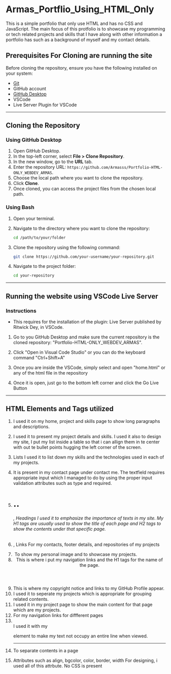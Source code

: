 # Armas_Portflio_Using_HTML_Only

This is a simple portfolio that only use HTML and has no CSS and JavaScript. The main focus of this protfolio is to showcase my programming or tech related projects and skills that I have along with other information a portfolio has such as a background of myself and my contact details.

## Prerequisites For Cloning are running the site

Before cloning the repository, ensure you have the following installed on your system:

- [Git](https://git-scm.com/downloads)
- GitHub account
- [GitHub Desktop](https://desktop.github.com/)
- VSCode
- Live Server Plugin for VSCode

---

## Cloning the Repository

### Using GitHub Desktop

1. Open GitHub Desktop.
2. In the top-left corner, select **File > Clone Repository**.
3. In the new window, go to the **URL** tab.
4. Enter the repository URL: `https://github.com/Armasss/Portfolio-HTML-ONLY_WEBDEV_ARMAS`.
5. Choose the local path where you want to clone the repository.
6. Click **Clone**.
7. Once cloned, you can access the project files from the chosen local path.


### Using Bash

1. Open your terminal.
2. Navigate to the directory where you want to clone the repository:

    ```bash
    cd /path/to/your/folder
    ```

3. Clone the repository using the following command:

    ```bash
    git clone https://github.com/your-username/your-repository.git
    ```

4. Navigate to the project folder:

    ```bash
    cd your-repository
    ```
---

## Running the website using VSCode Live Server

### Instructions

- This requires for the installation of the plugin: Live Server published by Ritwick Dey, in VSCode.

1. Go to you GitHub Desktop and make sure the current repository is the cloned repository: "Portfolio-HTML-ONLY_WEBDEV_ARMAS".

2. Click "Open in Visual Code Studio" or you can do the keyboard command "Ctrl+Shift+A"

3. Once you are inside the VSCode, simply select and open "home.html" or any of the html file in the repository

4. Once it is open, just go to the bottom left corner and click the Go Live Button

---

## HTML Elements and Tags utilized

1. <p>
    I used it on my home, project and skills page to show long paragraphs and descriptions.

2. <table>
     I used it to present my project details and skills.
     I used it also to design my site, I put my list inside a table so that i can allign them in te center with out te bullet points hugging the left corner of the screen.

3. Lists
    I used it to list down my skills and the technologies used in each of my projects.

4. <Form>
    It is present in my contact page under contact me. The textfield requires appropriate input which I managed to do by using the proper input validation attributes such as type and required.

5. <H1>..<H6>, Headings
    I used it to emphasize the importance of texts in my site. My H1 tags are usually used to show the title of each page and H2 tags to show the contents under that specific page.

6. <a>, Links
    For my contacts, footer details, and repositories of my projects

7. <img>
    To show my personal image and to showcase my projects.

8. <header>
    This is where i put my navigation links and the H1 tags for the name of the page.

9. <footer>
    This is where my copyright notice and links to my GitHub Profile appear.

10. <section>
    I used it to seperate my projects which is appropriate for grouping related contents.

11. <main>
    I used it in my project page to show the main content for that page which are my projects.
12. <nav>
    For my navigation links for diffferent pages

13. <br>
    I used it with my <p> element to make my text not occupy an entire line when viewed.

14. <hr>
    To separate contents in a page

15. Attributes such as align, bgcolor, color, border, width
    For designing, i used all of this attrbute. No CSS is present